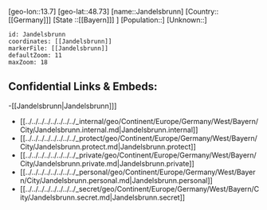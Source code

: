 ﻿---
location: [48.73,13.7]
mapzoom: [7,12] 
mapmarker: city 
type: City
tags:
- geo/City


SpocWebEntityId: 31158
isDeleted: false
confidential: public

---
[geo-lon::13.7]
[geo-lat::48.73]
[name::Jandelsbrunn]
[Country::[[Germany]]]
[State ::[[Bayern]]] ]
[Population::]
[Unknown::]


```leaflet
id: Jandelsbrunn
coordinates: [[Jandelsbrunn]]
markerFile: [[Jandelsbrunn]]
defaultZoom: 11 
maxZoom: 18
```


## Confidential Links & Embeds: 
-[[Jandelsbrunn|Jandelsbrunn]]] 
- [[../../../../../../../../_internal/geo/Continent/Europe/Germany/West/Bayern/City/Jandelsbrunn.internal.md|Jandelsbrunn.internal]] 
- [[../../../../../../../../_protect/geo/Continent/Europe/Germany/West/Bayern/City/Jandelsbrunn.protect.md|Jandelsbrunn.protect]] 
- [[../../../../../../../../_private/geo/Continent/Europe/Germany/West/Bayern/City/Jandelsbrunn.private.md|Jandelsbrunn.private]] 
- [[../../../../../../../../_personal/geo/Continent/Europe/Germany/West/Bayern/City/Jandelsbrunn.personal.md|Jandelsbrunn.personal]] 
- [[../../../../../../../../_secret/geo/Continent/Europe/Germany/West/Bayern/City/Jandelsbrunn.secret.md|Jandelsbrunn.secret]] 
